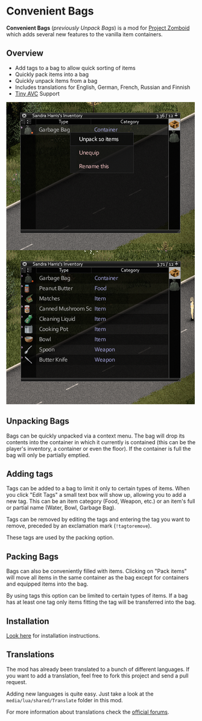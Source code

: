 # Convenient Bags

__Convenient Bags__ (_previously Unpack Bags_) is a mod for [Project Zomboid](http://projectzomboid.com/) which adds several new features to the vanilla item containers.

## Overview

- Add tags to a bag to allow quick sorting of items
- Quickly pack items into a bag
- Quickly unpack items from a bag
- Includes translations for English, German, French, Russian and Finnish
- [Tiny AVC](https://github.com/blind-coder/pz-tiny_avc) Support

![preview](https://raw.githubusercontent.com/rm-code/convenient-bags/master/RMUnpackBags/unpack.png)

## Unpacking Bags

Bags can be quickly unpacked via a context menu. The bag will drop its contents into the container in which it currently is contained (this can be the player's inventory, a container or even the floor). If the container is full the bag will only be partially emptied.

## Adding tags

Tags can be added to a bag to limit it only to certain types of items. When you click "Edit Tags" a small text box will show up, allowing you to add a new tag. This can be an item category (Food, Weapon, etc.) or an item's full or partial name (Water, Bowl, Garbage Bag). 

Tags can be removed by editing the tags and entering the tag you want to remove, preceded by an exclamation mark (```!tagtoremove```).

These tags are used by the packing option.

## Packing Bags

Bags can also be conveniently filled with items. Clicking on "Pack items" will move all items in the same container as the bag except for containers and equipped items into the bag.

By using tags this option can be limited to certain types of items. If a bag has at least one tag only items fitting the tag will be transferred into the bag.

## Installation

[Look here](http://theindiestone.com/forums/index.php/topic/1395-) for installation instructions.

## Translations
The mod has already been translated to a bunch of different languages. If you want to add a translation, feel free to fork this project and send a pull request.

Adding new languages is quite easy. Just take a look at the ```media/lua/shared/Translate``` folder in this mod.

For more information about translations check the [official forums](http://theindiestone.com/forums/index.php/forum/56-).
